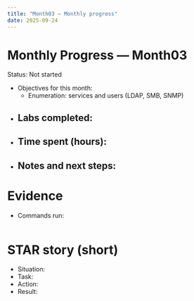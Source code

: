 ```yaml
---
title: "Month03 — Monthly progress"
date: 2025-09-24
---
```


# Monthly Progress — Month03

Status: Not started

- Objectives for this month:
  - Enumeration: services and users (LDAP, SMB, SNMP)
- Labs completed:
  - 
- Time spent (hours):
  - 
- Notes and next steps:
  - 

# Evidence
- Commands run:
```

```

# STAR story (short)
- Situation:
- Task:
- Action:
- Result:
